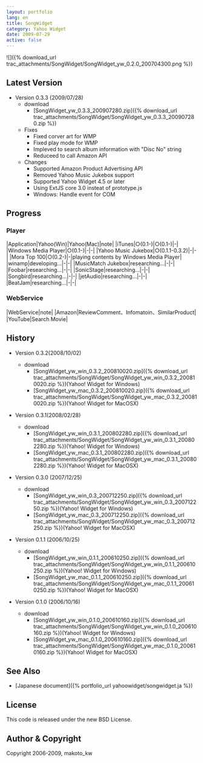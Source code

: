 ```yaml
---
layout: portfolio
lang: en
title: SongWidget
category: Yahoo Widget
date: 2009-07-29
active: false
---
```

![]({% download_url trac_attachments/SongWidget/SongWidget_yw_0.2.0_200704300.png %})

## Latest Version

* Version 0.3.3 (2009/07/28)
  * download
    * [SongWidget_yw_0.3.3_200907280.zip]({% download_url trac_attachments/SongWidget/SongWidget_yw_0.3.3_200907280.zip %})
  * Fixes
    * Fixed corver art for WMP
    * Fixed play mode for WMP
    * Impleved to search album information with "Disc No" string
    * Reduceed to call Amazon API
  * Changes
    * Supported Amazon Product Advertising API
    * Removed Yahoo Music Jukebox support
    * Supported Yahoo Widget 4.5 or later
    * Using ExtJS core 3.0 insteat of prototype.js
    * Windows: Handle event for COM

## Progress

### Player
 
|Application|Yahoo(Win)|Yahoo(Mac)|note|
|iTunes|○(0.1-)|○(0.1-)|-|
|Windows Media Player|○(0.1-)|-|-|
|Yahoo Music Jukebox|○(0.1.1-0.3.2)|-|-|
|Mora Top 100|○(0.2-)|-|playing contents by Windows Media Player|
|winamp|developing...|-|-|
|MusicMatch Jukebox|researching...|-|-|
|Foobar|researching...|-|-|
|SonicStage|researching...|-|-|
|Songbird|researching...|-|-|
|jetAudio|researching...|-|-|
|BeatJam|researching...|-|-|

### WebService

|WebService|note|
|Amazon|ReviewComment、Infomatoin、SimilarProduct|
|YouTube|Search Movie|

## History

* Version 0.3.2(2008/10/02)
  * download
    * [SongWidget_yw_win_0.3.2_200810020.zip]({% download_url trac_attachments/SongWidget/SongWidget_yw_win_0.3.2_200810020.zip %})(Yahoo! Widget for Windows)
    * [SongWidget_yw_mac_0.3.2_200810020.zip]({% download_url trac_attachments/SongWidget/SongWidget_yw_mac_0.3.2_200810020.zip %})(Yahoo! Widget for MacOSX)

* Version 0.3.1(2008/02/28)
  * download
    * [SongWidget_yw_win_0.3.1_200802280.zip]({% download_url trac_attachments/SongWidget/SongWidget_yw_win_0.3.1_200802280.zip %})(Yahoo! Widget for Windows)
    * [SongWidget_yw_mac_0.3.1_200802280.zip]({% download_url trac_attachments/SongWidget/SongWidget_yw_mac_0.3.1_200802280.zip %})(Yahoo! Widget for MacOSX)

* Version 0.3.0 (2007/12/25)
  * download
    * [SongWidget_yw_win_0.3_200712250.zip]({% download_url trac_attachments/SongWidget/SongWidget_yw_win_0.3_200712250.zip %})(Yahoo! Widget for Windows)
    * [SongWidget_yw_mac_0.3_200712250.zip]({% download_url trac_attachments/SongWidget/SongWidget_yw_mac_0.3_200712250.zip %})(Yahoo! Widget for MacOSX)

* Version 0.1.1 (2006/10/25)
  * download
    * [SongWidget_yw_win_0.1.1_200610250.zip]({% download_url trac_attachments/SongWidget/SongWidget_yw_win_0.1.1_200610250.zip %})(Yahoo! Widget for Windows)
    * [SongWidget_yw_mac_0.1.1_200610250.zip]({% download_url trac_attachments/SongWidget/SongWidget_yw_mac_0.1.1_200610250.zip %})(Yahoo! Widget for MacOSX)

* Version 0.1.0 (2006/10/16)
  * download
    * [SongWidget_yw_win_0.1.0_200610160.zip]({% download_url trac_attachments/SongWidget/SongWidget_yw_win_0.1.0_200610160.zip %})(Yahoo! Widget for Windows)
    * [SongWidget_yw_mac_0.1.0_200610160.zip]({% download_url trac_attachments/SongWidget/SongWidget_yw_mac_0.1.0_200610160.zip %})(Yahoo! Widget for MacOSX)

## See Also

* [Japanese document]({% portfolio_url yahoowidget/songwidget.ja %})

## License

This code is released under the new BSD License.

## Author & Copyright

Copyright 2006-2009, makoto_kw 